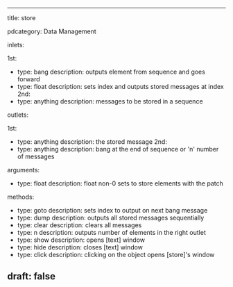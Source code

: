 --- 


title: store

pdcategory: Data Management

inlets:

  1st:
  - type: bang
    description: outputs element from sequence and goes forward
  - type: float
    description: sets index and outputs stored messages at index
  2nd:
  - type: anything
    description: messages to be stored in a sequence

outlets:

  1st:
  - type: anything
    description: the stored message
  2nd:
  - type: anything
    description: bang at the end of sequence or 'n' number of messages

arguments:
  - type: float
    description: float  non-0 sets to store elements with the patch

methods:
  - type: goto <float>
    description: sets index to output on next bang message
  - type: dump
    description: outputs all stored messages sequentially
  - type: clear
    description: clears all messages
  - type: n
    description: outputs number of elements in the right outlet
  - type: show
    description: opens [text] window
  - type: hide
    description: closes [text] window
  - type: click
    description: clicking on the object opens [store]'s window



draft: false
---